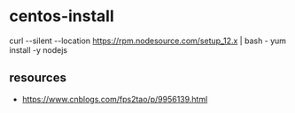 # centos-install

curl --silent --location https://rpm.nodesource.com/setup_12.x | bash -
yum install -y nodejs

## resources
- https://www.cnblogs.com/fps2tao/p/9956139.html